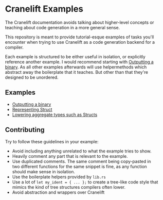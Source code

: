 # Cranelift Examples

The Cranelift documentation avoids talking about higher-level concepts or teaching about code generation in a more general sense. 

This repository is meant to provide tutorial-esque examples of tasks you'll encounter when trying to use Cranelift as a code generation backend for a compiler. 

Each example is structured to be either useful in isolation, or explicitly reference another example. I would recommend starting with [Outputting a binary](examples/output-a-binary/main.rs). As all other examples afterwards will use helpermethods which abstract away the boilerplate that it teaches. But other than that they're designed to be unordered.

## Examples

* [Outputting a binary](examples/output-a-binary/main.rs)  
* [Representing Struct](examples/struct-layouts/main.rs)  
* [Lowering aggregate types such as Structs](examples/lowering-structs/main.rs)

## Contributing

Try to follow these guidelines in your example: 

* Avoid including anything unrelated to what the example tries to show. 
* Heavily comment any part that is relevant to the example. 
* Use duplicated comments. The same comment being copy-pasted in two different functions for the same snippet is fine, as any function should make sense in isolation. 
* Use the boilerplate helpers provided by `lib.rs`
* Use a lot of `let my_ident = { ... };` to create a tree-like code style that mimics the kind of tree structures compilers often lower. 
* Avoid abstraction and wrappers over Cranelift
